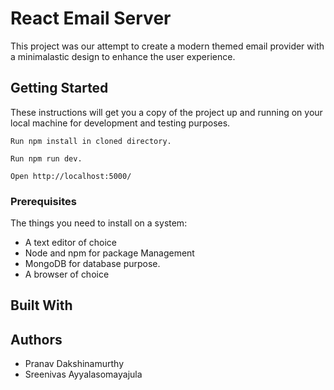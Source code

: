 # React Email Server

This project was our attempt to create a modern themed email provider with a minimalastic design to enhance the user experience.

## Getting Started

These instructions will get you a copy of the project up and running on your local machine for development and testing purposes.
    
    Run npm install in cloned directory.

    Run npm run dev.

    Open http://localhost:5000/

### Prerequisites

The things you need to install on a system:
   - A text editor of choice
   - Node and npm for package Management
   - MongoDB for database purpose.
   - A browser of choice
## Built With

## Authors
 - Pranav Dakshinamurthy
 - Sreenivas Ayyalasomayajula
